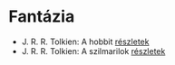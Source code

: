 # Fantázia

- J. R. R. Tolkien: A hobbit [részletek](_details/J.%20R.%20R.%20Tolkien.md#id_61)
- J. R. R. Tolkien: A szilmarilok [részletek](_details/J.%20R.%20R.%20Tolkien.md#id_60)